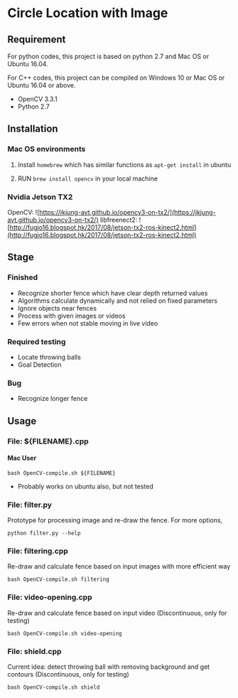 # Circle Location with Image

## Requirement

For python codes, this project is based on python 2.7 and Mac OS or Ubuntu 16.04.

For C++ codes, this project can be compiled on Windows 10 or Mac OS or Ubuntu 16.04 or above.

* OpenCV 3.3.1
* Python 2.7

## Installation

### Mac OS environments

1. Install `homebrew` which has similar functions as `apt-get install` in ubuntu

2. RUN `brew install opencv` in your local machine

### Nvidia Jetson TX2

OpenCV: ![https://jkjung-avt.github.io/opencv3-on-tx2/](https://jkjung-avt.github.io/opencv3-on-tx2/)
libfreenect2: ![http://fugjo16.blogspot.hk/2017/08/jetson-tx2-ros-kinect2.html](http://fugjo16.blogspot.hk/2017/08/jetson-tx2-ros-kinect2.html)

## Stage

### Finished
* Recognize shorter fence which have clear depth returned values
* Algorithms calculate dynamically and not relied on fixed parameters
* Ignore objects near fences
* Process with given images or videos
* Few errors when not stable moving in live video

### Required testing
* Locate throwing balls
* Goal Detection

### Bug
* Recognize longer fence

## Usage

### File: ${FILENAME}.cpp

#### Mac User

```
bash OpenCV-compile.sh ${FILENAME}
```

* Probably works on ubuntu also, but not tested

### File: filter.py

Prototype for processing image and re-draw the fence. For more options,
```
python filter.py --help
```

### File: filtering.cpp

Re-draw and calculate fence based on input images with more efficient way
```
bash OpenCV-compile.sh filtering
```

### File: video-opening.cpp

Re-draw and calculate fence based on input video (Discontinuous, only for testing)
```
bash OpenCV-compile.sh video-opening
```

### File: shield.cpp

Current idea: detect throwing ball with removing background and get contours (Discontinuous, only for testing)
```
bash OpenCV-compile.sh shield
```